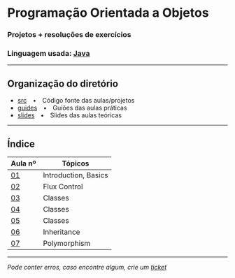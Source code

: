 # Programação Orientada a Objetos
### Projetos + resoluções de exercícios
### Linguagem usada: [Java](https://www.java.com/en/)

---

## Organização do diretório
* [src](https://github.com/TiagoRG/uaveiro-leci/tree/master/1ano/2semestre/poo/src)&emsp;&bullet;&emsp;Código fonte das aulas/projetos
* [guides](https://github.com/TiagoRG/uaveiro-leci/tree/master/1ano/2semestre/poo/guides)&emsp;&bullet;&emsp;Guiões das aulas práticas
* [slides](https://github.com/TiagoRG/uaveiro-leci/tree/master/1ano/2semestre/poo/slides)&emsp;&bullet;&emsp;Slides das aulas teóricas

---
## Índice
| Aula nº                                                                                 | Tópicos              |
|-----------------------------------------------------------------------------------------|----------------------|
| [01](https://github.com/TiagoRG/uaveiro-leci/tree/master/1ano/2semestre/poo/src/aula01) | Introduction, Basics |
| [02](https://github.com/TiagoRG/uaveiro-leci/tree/master/1ano/2semestre/poo/src/aula02) | Flux Control         |
| [03](https://github.com/TiagoRG/uaveiro-leci/tree/master/1ano/2semestre/poo/src/aula03) | Classes              |
| [04](https://github.com/TiagoRG/uaveiro-leci/tree/master/1ano/2semestre/poo/src/aula04) | Classes              |
| [05](https://github.com/TiagoRG/uaveiro-leci/tree/master/1ano/2semestre/poo/src/aula05) | Classes              |
| [06](https://github.com/TiagoRG/uaveiro-leci/tree/master/1ano/2semestre/poo/src/aula06) | Inheritance          |
| [07](https://github.com/TiagoRG/uaveiro-leci/tree/master/1ano/2semestre/poo/src/aula07) | Polymorphism         |

---
*Pode conter erros, caso encontre algum, crie um* [*ticket*](https://github.com/TiagoRG/uaveiro-leci/issues/new)
